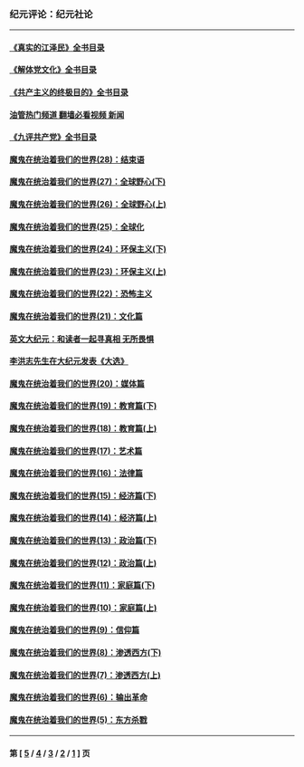 ### 纪元评论：纪元社论
---
#### [《真实的江泽民》全书目录](../../pages/nsc422/n13721399.md?12140330) 
#### [《解体党文化》全书目录](../../pages/nsc422/n13721157.md?12140330) 
#### [《共产主义的终极目的》全书目录](../../pages/nsc422/n13721048.md?12140330) 
#### [油管热门频道 翻墙必看视频 新闻](ok?12140330)
#### [《九评共产党》全书目录](../../pages/nsc422/n13708085.md?12140330) 
#### [魔鬼在统治着我们的世界(28)：结束语](../../pages/nsc422/n10936246.md?12140330) 
#### [魔鬼在统治着我们的世界(27)：全球野心(下)](../../pages/nsc422/n10928319.md?12140330) 
#### [魔鬼在统治着我们的世界(26)：全球野心(上)](../../pages/nsc422/n10900318.md?12140330) 
#### [魔鬼在统治着我们的世界(25)：全球化](../../pages/nsc422/n10788205.md?12140330) 
#### [魔鬼在统治着我们的世界(24)：环保主义(下)](../../pages/nsc422/n10695307.md?12140330) 
#### [魔鬼在统治着我们的世界(23)：环保主义(上)](../../pages/nsc422/n10688613.md?12140330) 
#### [魔鬼在统治着我们的世界(22)：恐怖主义](../../pages/nsc422/n10614727.md?12140330) 
#### [魔鬼在统治着我们的世界(21)：文化篇](../../pages/nsc422/n10597706.md?12140330) 
#### [英文大纪元：和读者一起寻真相 无所畏惧](../../pages/nsc422/n12542027.md?12140330) 
#### [李洪志先生在大纪元发表《大选》](../../pages/nsc422/n12534746.md?12140330) 
#### [魔鬼在统治着我们的世界(20)：媒体篇](../../pages/nsc422/n10586579.md?12140330) 
#### [魔鬼在统治着我们的世界(19)：教育篇(下)](../../pages/nsc422/n10564808.md?12140330) 
#### [魔鬼在统治着我们的世界(18)：教育篇(上)](../../pages/nsc422/n10526970.md?12140330) 
#### [魔鬼在统治着我们的世界(17)：艺术篇](../../pages/nsc422/n10499093.md?12140330) 
#### [魔鬼在统治着我们的世界(16)：法律篇](../../pages/nsc422/n10485969.md?12140330) 
#### [魔鬼在统治着我们的世界(15)：经济篇(下)](../../pages/nsc422/n10469975.md?12140330) 
#### [魔鬼在统治着我们的世界(14)：经济篇(上)](../../pages/nsc422/n10457370.md?12140330) 
#### [魔鬼在统治着我们的世界(13)：政治篇(下)](../../pages/nsc422/n10448270.md?12140330) 
#### [魔鬼在统治着我们的世界(12)：政治篇(上)](../../pages/nsc422/n10444576.md?12140330) 
#### [魔鬼在统治着我们的世界(11)：家庭篇(下)](../../pages/nsc422/n10440961.md?12140330) 
#### [魔鬼在统治着我们的世界(10)：家庭篇(上)](../../pages/nsc422/n10435448.md?12140330) 
#### [魔鬼在统治着我们的世界(9)：信仰篇](../../pages/nsc422/n10432159.md?12140330) 
#### [魔鬼在统治着我们的世界(8)：渗透西方(下)](../../pages/nsc422/n10429603.md?12140330) 
#### [魔鬼在统治着我们的世界(7)：渗透西方(上)](../../pages/nsc422/n10426013.md?12140330) 
#### [魔鬼在统治着我们的世界(6)：输出革命](../../pages/nsc422/n10421536.md?12140330) 
#### [魔鬼在统治着我们的世界(5)：东方杀戮](../../pages/nsc422/n10417707.md?12140330) 

---
#### 第 [ [5](./5.md?12140330) / [4](./4.md?12140330) / [3](./3.md?12140330) / [2](./2.md?12140330) / [1](./1.md?12140330) ] 页

